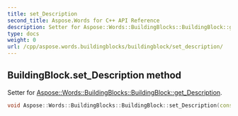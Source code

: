```yaml
---
title: set_Description
second_title: Aspose.Words for C++ API Reference
description: Setter for Aspose::Words::BuildingBlocks::BuildingBlock::get_Description. 
type: docs
weight: 0
url: /cpp/aspose.words.buildingblocks/buildingblock/set_description/
---
```

## BuildingBlock.set_Description method


Setter for [Aspose::Words::BuildingBlocks::BuildingBlock::get_Description](../get_description/).

```cpp
void Aspose::Words::BuildingBlocks::BuildingBlock::set_Description(const System::String &value)
```


